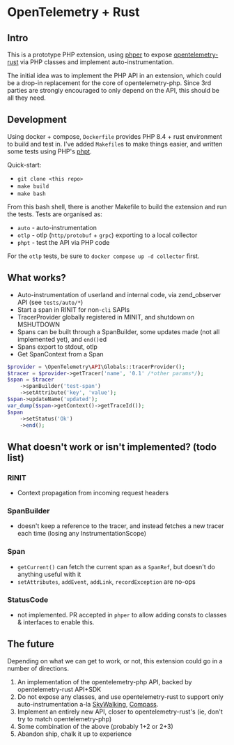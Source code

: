 # OpenTelemetry + Rust

## Intro

This is a prototype PHP extension, using [phper](https://github.com/phper-framework/phper)
to expose [opentelemetry-rust](https://opentelemetry.io/docs/languages/rust/) via PHP
classes and implement auto-instrumentation.

The initial idea was to implement the PHP API in an extension, which could be a
drop-in replacement for the core of opentelemetry-php. Since 3rd parties are
strongly encouraged to only depend on the API, this should be all they need.

## Development

Using docker + compose, `Dockerfile` provides PHP 8.4 + rust environment to build and
test in. I've added `Makefile`s to make things easier, and written some tests using PHP's
[phpt](https://qa.php.net/phpt_details.php).

Quick-start:

* `git clone <this repo>`
* `make build`
* `make bash`

From this bash shell, there is another Makefile to build the extension and run the tests.
Tests are organised as:

- `auto` - auto-instrumentation
- `otlp` - otlp (`http/protobuf` + `grpc`) exporting to a local collector
- `phpt` - test the API via PHP code

For the `otlp` tests, be sure to `docker compose up -d collector` first.

## What works?

* Auto-instrumentation of userland and internal code, via zend_observer API (see `tests/auto/*`)
* Start a span in RINIT for non-`cli` SAPIs
* TracerProvider globally registered in MINIT, and shutdown on MSHUTDOWN
* Spans can be built through a SpanBuilder, some updates made (not all implemented yet), and `end()`ed
* Spans export to stdout, otlp
* Get SpanContext from a Span

```php
$provider = \OpenTelemetry\API\Globals::tracerProvider();
$tracer = $provider->getTracer('name', '0.1' /*other params*/);
$span = $tracer
    ->spanBuilder('test-span')
    ->setAttribute('key', 'value');
$span->updateName('updated');
var_dump($span->getContext()->getTraceId());
$span
    ->setStatus('Ok')
    ->end();
```

## What doesn't work or isn't implemented? (todo list)

### RINIT

* Context propagation from incoming request headers

### SpanBuilder
* doesn't keep a reference to the tracer, and instead fetches a new tracer each time (losing any InstrumentationScope)

### Span
* `getCurrent()` can fetch the current span as a `SpanRef`, but doesn't do anything useful with it
* `setAttributes`, `addEvent`, `addLink`, `recordException` are no-ops

### StatusCode
* not implemented. PR accepted in `phper` to allow adding consts to classes & interfaces to enable this.

## The future

Depending on what we can get to work, or not, this extension could go in a number of directions.

1. An implementation of the opentelemetry-php API, backed by opentelemetry-rust API+SDK
2. Do not expose any classes, and use opentelemetry-rust to support only auto-instrumentation
a-la [SkyWalking](https://github.com/apache/skywalking-php/), [Compass](https://github.com/skpr/compass/).
3. Implement an entirely new API, closer to opentelemetry-rust's (ie, don't try to match opentelemetry-php)
4. Some combination of the above (probably 1+2 or 2+3)
5. Abandon ship, chalk it up to experience
